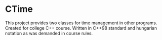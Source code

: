 # CTime
This project provides two classes for time management in other programs. Created for college C++ course. Written in C++98 standard and hungarian notation as was demanded in course rules.